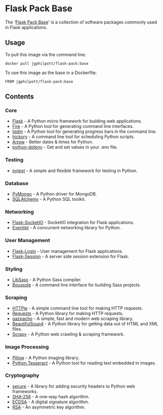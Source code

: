 # Flask Pack Base

The '[Flask Pack Base](https://github.com/jgphilpott/docker-images/tree/master/flask-series/flask-pack-base)' is a collection of software packages commonly used in Flask applications.

## Usage

To pull this image via the command line:

`docker pull jgphilpott/flask-pack:base`

To use this image as the base in a Dockerfile:

`FROM jgphilpott/flask-pack:base`

## Contents

### Core

 - [Flask](https://github.com/pallets/flask) - A Python micro framework for building web applications.
 - [Fire](https://github.com/google/python-fire) - A Python tool for generating command line interfaces.
 - [tqdm](https://github.com/tqdm/tqdm) - A Python tool for generating progress bars in the command line.
 - [hickory](https://github.com/maxhumber/hickory) - A command line tool for scheduling Python scripts.
 - [Arrow](https://github.com/arrow-py/arrow) - Better dates & times for Python.
 - [python-dotenv](https://github.com/theskumar/python-dotenv) - Get and set values in your .env file.

### Testing

 - [pytest](https://github.com/pytest-dev/pytest) - A simple and flexible framework for testing in Python.

### Database

 - [PyMongo](https://github.com/mongodb/mongo-python-driver) - A Python driver for MongoDB.
 - [SQLAlchemy](https://github.com/sqlalchemy/sqlalchemy) - A Python SQL toolkit.

### Networking

 - [Flask-SocketIO](https://github.com/miguelgrinberg/Flask-SocketIO) - SocketIO integration for Flask applications.
 - [Eventlet](https://github.com/eventlet/eventlet) - A concurrent networking library for Python.

### User Management

 - [Flask-Login](https://github.com/maxcountryman/flask-login) - User management for Flask applications.
 - [Flask-Session](https://github.com/fengsp/flask-session) - A server side session extension for Flask.

### Styling

 - [LibSass](https://github.com/sass/libsass-python) - A Python Sass compiler.
 - [Boussole](https://github.com/sveetch/boussole) - A command line interface for building Sass projects.

### Scraping

 - [HTTPie](https://github.com/jakubroztocil/httpie) - A simple command line tool for making HTTP requests.
 - [Requests](https://github.com/psf/requests) - A Python library for making HTTP requests.
 - [gazpacho](https://github.com/maxhumber/gazpacho) - A simple, fast and modern web scraping library.
 - [BeautifulSoup4](https://code.launchpad.net/beautifulsoup) - A Python library for getting data out of HTML and XML files.
 - [Scrapy](https://github.com/scrapy/scrapy) - A Python web crawling & scraping framework.

### Image Processing

 - [Pillow](https://github.com/python-pillow/Pillow) - A Python imaging library.
 - [Python Tesseract](https://github.com/madmaze/pytesseract) - A Python tool for reading text embedded in images.

### Cryptography

 - [secure](https://github.com/TypeError/secure.py) - A library for adding security headers to Python web frameworks.
 - [SHA-256](https://pypi.org/project/sha256) - A one-way hash algorithm.
 - [ECDSA](https://github.com/warner/python-ecdsa) - A digital signature algorithm.
 - [RSA](https://github.com/sybrenstuvel/python-rsa) - An asymmetric key algorithm.
